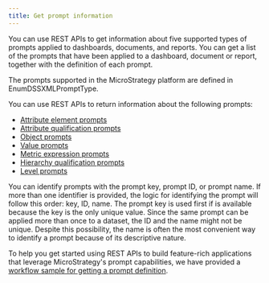 ```yaml
---
title: Get prompt information
---
```


<Available since="2021 Update 1" />

You can use REST APIs to get information about five supported types of prompts applied to dashboards, documents, and reports. You can get a list of the prompts that have been applied to a dashboard, document or report, together with the definition of each prompt.

The prompts supported in the MicroStrategy platform are defined in EnumDSSXMLPromptType.

You can use REST APIs to return information about the following prompts:

- [Attribute element prompts](../prompt-types/attribute-element-prompts.md)
- [Attribute qualification prompts](../prompt-types/attribute-qualification-prompts.md)
- [Object prompts](../prompt-types/object-prompts.md)
- [Value prompts](../prompt-types/value-prompts.md)
- [Metric expression prompts](../prompt-types/metric-expression-prompts.md)
- [Hierarchy qualification prompts](../prompt-types/hierarchy-qualification-prompts.md)
- [Level prompts](../prompt-types/level-prompts.md)

You can identify prompts with the prompt key, prompt ID, or prompt name. If more than one identifier is provided, the logic for identifying the prompt will follow this order: key, ID, name. The prompt key is used first if is available because the key is the only unique value. Since the same prompt can be applied more than once to a dataset, the ID and the name might not be unique. Despite this possibility, the name is often the most convenient way to identify a prompt because of its descriptive nature.

To help you get started using REST APIs to build feature-rich applications that leverage MicroStrategy's prompt capabilities, we have provided a [workflow sample for getting a prompt definition](workflow-get-prompt-information.md).
